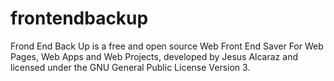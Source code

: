 frontendbackup
==============

Frond End Back Up is a free and open source Web Front End Saver For Web Pages, Web Apps and Web Projects, developed by Jesus Alcaraz and licensed under the GNU General Public License Version 3.
